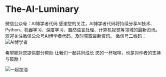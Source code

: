 # The-AI-Luminary
微信公众号：AI博学者代码 
感谢您的关注，AI博学者代码将持续分享AI技术、Python、机器学习、深度学习、自然语言处理、计算机视觉等领域的最新资讯。
欢迎关注微信公众号AI博学者代码，及时获取最新资讯。
微信号二维码：
![AI博学者](https://github.com/PANBOHE/The-AI-Luminary/statics/AIuse.jpg)

希望能对您提供部分帮助
让我们一起共同成长
您的一杯咖啡，也是对作者的支持与鼓励！

![一起加油](https://github.com/PANBOHE/The-AI-Luminary/statics/fighting.jpg)
